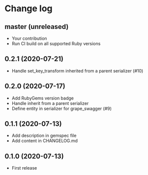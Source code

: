 # Change log

## master (unreleased)

* Your contribution
* Run CI build on all supported Ruby versions 

## 0.2.1 (2020-07-21)

* Handle set_key_transform inherited from a parent serializer (#10)

## 0.2.0 (2020-07-17)

* Add RubyGems version badge
* Handle inherit from a parent serializer
* Define entity in serializer for grape_swagger (#9)

## 0.1.1 (2020-07-13)
 
* Add description in gemspec file
* Add content in CHANGELOG.md

## 0.1.0 (2020-07-13)

* First release
